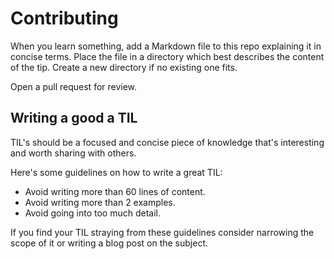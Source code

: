 # Contributing

When you learn something, add a Markdown file to this repo 
explaining it in concise terms. Place the file in a directory
which best describes the content of the tip. Create a new 
directory if no existing one fits.

Open a pull request for review.

## Writing a good a TIL

TIL's should be a focused and concise piece of knowledge that's 
interesting and worth sharing with others.

Here's some guidelines on how to write a great TIL:

* Avoid writing more than 60 lines of content.
* Avoid writing more than 2 examples.
* Avoid going into too much detail.

If you find your TIL straying from these guidelines consider narrowing 
the scope of it or writing a blog post on the subject.
